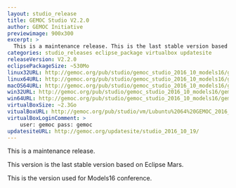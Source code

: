 ```yaml
---
layout: studio_release
title: GEMOC Studio V2.2.0
author: GEMOC Initiative
previewimage: 900x300
excerpt: >
  This is a maintenance release. This is the last stable version based on Eclipse Mars.
categories: studio_releases eclipse_package virtualbox updatesite
releaseVersion: V2.2.0
eclipsePackageSize: ~530Mo
linux32URL: http://gemoc.org/pub/studio/gemoc_studio_2016_10_models16/gemoc_studio-linux.gtk.x86.zip
linux64URL: http://gemoc.org/pub/studio/gemoc_studio_2016_10_models16/gemoc_studio-linux.gtk.x86_64.zip
macOS64URL: http://gemoc.org/pub/studio/gemoc_studio_2016_10_models16/gemoc_studio-macosx.cocoa.x86_64.zip
win32URL: http://gemoc.org/pub/studio/gemoc_studio_2016_10_models16/gemoc_studio-win32.win32.x86.zip
win64URL: http://gemoc.org/pub/studio/gemoc_studio_2016_10_models16/gemoc_studio-win32.win32.x86_64.zip
virtualBoxSize: ~2.3Go
vitualBoxURL: http://gemoc.org/pub/studio/vm/Lubuntu%2064%20GEMOC_2016_10_13.ova
virtualBoxLoginComment: >
    user: gemoc pass: gemoc
updatesiteURL: http://gemoc.org/updatesite/studio_2016_10_19/
---
```


This is a maintenance release.

This version is the last stable version based on Eclipse Mars.

This is the version used for Models16 conference.